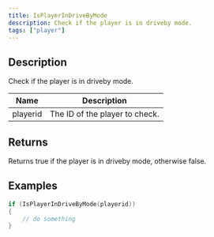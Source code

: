 ```yaml
---
title: IsPlayerInDriveByMode
description: Check if the player is in driveby mode.
tags: ["player"]
---
```


<VersionWarn version='omp v1.1.0.2612' />

## Description

Check if the player is in driveby mode.

| Name     | Description                                                 |
| -------- | ----------------------------------------------------------- |
| playerid | The ID of the player to check.       |

## Returns

Returns true if the player is in driveby mode, otherwise false.

## Examples

```c
if (IsPlayerInDriveByMode(playerid))
{
    // do something
}
```

